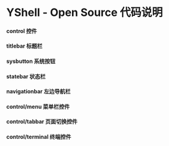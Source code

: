 # YShell - Open Source 代码说明

#### control   控件
#### titlebar  标题栏
#### sysbutton 系统按钮
#### statebar  状态栏
#### navigationbar    左边导航栏
#### control/menu     菜单栏控件
#### control/tabbar   页面切换控件
#### control/terminal 终端控件